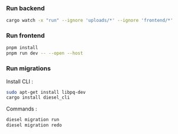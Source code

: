 ### Run backend

```sh
cargo watch -x "run" --ignore 'uploads/*' --ignore 'frontend/*'
```

### Run frontend

```sh
pnpm install
pnpm run dev -- --open --host
```


### Run migrations

Install CLI :

```sh
sudo apt-get install libpq-dev
cargo install diesel_cli
```

Commands :
```sh
diesel migration run
diesel migration redo
```